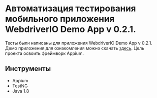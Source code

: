 # Автоматизация тестирования мобильного приложения WebdriverIO Demo App v 0.2.1.

Тесты были написаны для приложения WebdriverIO Demo App v 0.2.1. Демо приложения для ознакомления можно скачать 
[здесь](https://github.com/webdriverio/native-demo-app/releases/tag/v0.4.0). Цель проекта освоить фреймворк Appium.

## Инструменты
* Appium
* TestNG
* Java 1.8